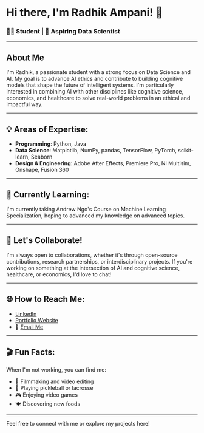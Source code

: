 # Hi there, I'm Radhik Ampani! 👋

### 🧑‍🎓 Student | 🧠 Aspiring Data Scientist

---

## About Me

I'm Radhik, a passionate student with a strong focus on Data Science and AI. My goal is to advance AI ethics and contribute to building cognitive models that shape the future of intelligent systems. I'm particularly interested in combining AI with other disciplines like cognitive science, economics, and healthcare to solve real-world problems in an ethical and impactful way.

---

## 💡 Areas of Expertise:
- **Programming**: Python, Java
- **Data Science**: Matplotlib, NumPy, pandas, TensorFlow, PyTorch, scikit-learn, Seaborn
- **Design & Engineering**: Adobe After Effects, Premiere Pro, NI Multisim, Onshape, Fusion 360

---

## 🔧 Currently Learning:
I'm currently taking Andrew Ngo's Course on Machine Learning Specialization, hoping to advanced my knowledge on advanced topics. 

---

## 🤝 Let's Collaborate!
I'm always open to collaborations, whether it's through open-source contributions, research partnerships, or interdisciplinary projects. If you're working on something at the intersection of AI and cognitive science, healthcare, or economics, I'd love to chat!

---

## 🌐 How to Reach Me:
- [LinkedIn](https://www.linkedin.com/in/radhik-ampani-3a06b4315/) 
- [Portfolio Website](https://www.radhikampani.com/) 
- 📧 [Email Me](mailto:radhik.ampani@gmail.com)

---

## 🎬 Fun Facts:
When I'm not working, you can find me:
- 🎥 Filmmaking and video editing
- 🏓 Playing pickleball or lacrosse
- 🎮 Enjoying video games
- 🍽️ Discovering new foods

---

Feel free to connect with me or explore my projects here!

